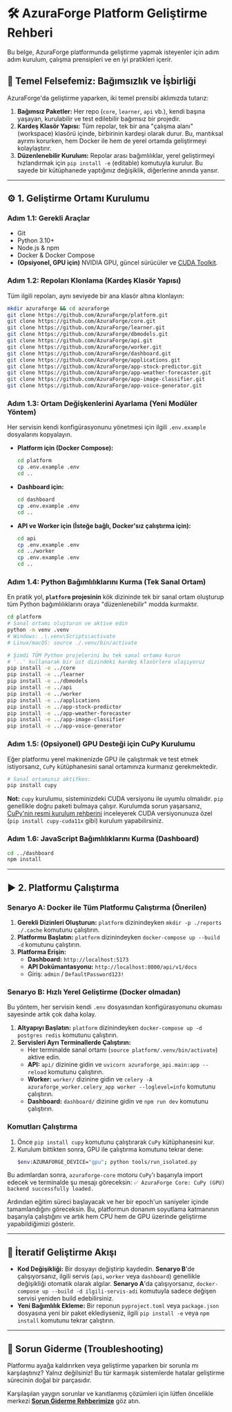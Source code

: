 # 🛠️ AzuraForge Platform Geliştirme Rehberi

Bu belge, AzuraForge platformunda geliştirme yapmak isteyenler için adım adım kurulum, çalışma prensipleri ve en iyi pratikleri içerir.

## 🎯 Temel Felsefemiz: Bağımsızlık ve İşbirliği

AzuraForge'da geliştirme yaparken, iki temel prensibi aklımızda tutarız:

1.  **Bağımsız Paketler:** Her repo (`core`, `learner`, `api` vb.), kendi başına yaşayan, kurulabilir ve test edilebilir bağımsız bir projedir.
2.  **Kardeş Klasör Yapısı:** Tüm repolar, tek bir ana "çalışma alanı" (workspace) klasörü içinde, birbirinin kardeşi olarak durur. Bu, mantıksal ayrımı korurken, hem Docker ile hem de yerel ortamda geliştirmeyi kolaylaştırır.
3.  **Düzenlenebilir Kurulum:** Repolar arası bağımlılıklar, yerel geliştirmeyi hızlandırmak için `pip install -e` (editable) komutuyla kurulur. Bu sayede bir kütüphanede yaptığınız değişiklik, diğerlerine anında yansır.

---

## ⚙️ 1. Geliştirme Ortamı Kurulumu

### Adım 1.1: Gerekli Araçlar

*   Git
*   Python 3.10+
*   Node.js & npm
*   Docker & Docker Compose
*   **(Opsiyonel, GPU için)** NVIDIA GPU, güncel sürücüler ve [CUDA Toolkit](https://developer.nvidia.com/cuda-toolkit).

### Adım 1.2: Repoları Klonlama (Kardeş Klasör Yapısı)

Tüm ilgili repoları, aynı seviyede bir ana klasör altına klonlayın:
```bash
mkdir azuraforge && cd azuraforge
git clone https://github.com/AzuraForge/platform.git
git clone https://github.com/AzuraForge/core.git
git clone https://github.com/AzuraForge/learner.git
git clone https://github.com/AzuraForge/dbmodels.git
git clone https://github.com/AzuraForge/api.git
git clone https://github.com/AzuraForge/worker.git
git clone https://github.com/AzuraForge/dashboard.git
git clone https://github.com/AzuraForge/applications.git
git clone https://github.com/AzuraForge/app-stock-predictor.git
git clone https://github.com/AzuraForge/app-weather-forecaster.git
git clone https://github.com/AzuraForge/app-image-classifier.git
git clone https://github.com/AzuraForge/app-voice-generator.git
```

### Adım 1.3: Ortam Değişkenlerini Ayarlama (Yeni Modüler Yöntem)

Her servisin kendi konfigürasyonunu yönetmesi için ilgili `.env.example` dosyalarını kopyalayın.

*   **Platform için (Docker Compose):**
    ```bash
    cd platform
    cp .env.example .env
    cd ..
    ```
*   **Dashboard için:**
    ```bash
    cd dashboard
    cp .env.example .env
    cd ..
    ```
*   **API ve Worker için (İsteğe bağlı, Docker'sız çalıştırma için):**
    ```bash
    cd api
    cp .env.example .env
    cd ../worker
    cp .env.example .env
    cd .. 
    ```

### Adım 1.4: Python Bağımlılıklarını Kurma (Tek Sanal Ortam)

En pratik yol, **`platform` projesinin** kök dizininde tek bir sanal ortam oluşturup tüm Python bağımlılıklarını oraya "düzenlenebilir" modda kurmaktır.
```bash
cd platform
# Sanal ortamı oluşturun ve aktive edin
python -m venv .venv
# Windows: .\.venv\Scripts\activate
# Linux/macOS: source ./.venv/bin/activate

# Şimdi TÜM Python projelerini bu tek sanal ortama kurun
# '..' kullanarak bir üst dizindeki kardeş klasörlere ulaşıyoruz
pip install -e ../core
pip install -e ../learner
pip install -e ../dbmodels
pip install -e ../api
pip install -e ../worker
pip install -e ../applications
pip install -e ../app-stock-predictor
pip install -e ../app-weather-forecaster
pip install -e ../app-image-classifier
pip install -e ../app-voice-generator
```

### Adım 1.5: (Opsiyonel) GPU Desteği için CuPy Kurulumu

Eğer platformu yerel makinenizde GPU ile çalıştırmak ve test etmek istiyorsanız, `CuPy` kütüphanesini sanal ortamınıza kurmanız gerekmektedir.

```bash
# Sanal ortamınız aktifken:
pip install cupy
```
**Not:** `cupy` kurulumu, sisteminizdeki CUDA versiyonu ile uyumlu olmalıdır. `pip` genellikle doğru paketi bulmaya çalışır. Kurulumda sorun yaşarsanız, [CuPy'nin resmi kurulum rehberini](https://docs.cupy.dev/en/stable/install.html) inceleyerek CUDA versiyonunuza özel (`pip install cupy-cuda11x` gibi) kurulum yapabilirsiniz.

### Adım 1.6: JavaScript Bağımlılıklarını Kurma (Dashboard)
```bash
cd ../dashboard
npm install
```

---

## ▶️ 2. Platformu Çalıştırma

### Senaryo A: Docker ile Tüm Platformu Çalıştırma (Önerilen)

1.  **Gerekli Dizinleri Oluşturun:** `platform` dizinindeyken `mkdir -p ./reports ./.cache` komutunu çalıştırın.
2.  **Platformu Başlatın:** `platform` dizinindeyken `docker-compose up --build -d` komutunu çalıştırın.
3.  **Platforma Erişin:**
    *   **Dashboard:** `http://localhost:5173`
    *   **API Dokümantasyonu:** `http://localhost:8000/api/v1/docs`
    *   Giriş: `admin` / `DefaultPassword123!`

### Senaryo B: Hızlı Yerel Geliştirme (Docker olmadan)

Bu yöntem, her servisin kendi `.env` dosyasından konfigürasyonunu okuması sayesinde artık çok daha kolay.

1.  **Altyapıyı Başlatın:** `platform` dizinindeyken `docker-compose up -d postgres redis` komutunu çalıştırın.
2.  **Servisleri Ayrı Terminallerde Çalıştırın:**
    *   Her terminalde sanal ortamı (`source platform/.venv/bin/activate`) aktive edin.
    *   **API:** `api/` dizinine gidin ve `uvicorn azuraforge_api.main:app --reload` komutunu çalıştırın.
    *   **Worker:** `worker/` dizinine gidin ve `celery -A azuraforge_worker.celery_app worker --loglevel=info` komutunu çalıştırın.
    *   **Dashboard:** `dashboard/` dizinine gidin ve `npm run dev` komutunu çalıştırın.

### **Komutları Çalıştırma**

1.  Önce `pip install cupy` komutunu çalıştırarak `CuPy` kütüphanesini kur.
2.  Kurulum bittikten sonra, GPU ile çalıştırma komutunu tekrar dene:
    ```bash
    $env:AZURAFORGE_DEVICE="gpu"; python tools/run_isolated.py
    ```

Bu adımlardan sonra, `azuraforge-core` motoru `CuPy`'ı başarıyla import edecek ve terminalde şu mesajı göreceksin:
`✅ AzuraForge Core: CuPy (GPU) backend successfully loaded.`

Ardından eğitim süreci başlayacak ve her bir epoch'un saniyeler içinde tamamlandığını göreceksin. Bu, platformun donanım soyutlama katmanının başarıyla çalıştığını ve artık hem CPU hem de GPU üzerinde geliştirme yapabildiğimizi gösterir.

---

## 🔄 İteratif Geliştirme Akışı

*   **Kod Değişikliği:** Bir dosyayı değiştirip kaydedin. **Senaryo B**'de çalışıyorsanız, ilgili servis (`api`, `worker` veya `dashboard`) genellikle değişikliği otomatik olarak algılar. **Senaryo A**'da çalışıyorsanız, `docker-compose up --build -d ilgili-servis-adi` komutuyla sadece değişen servisi yeniden build edebilirsiniz.
*   **Yeni Bağımlılık Ekleme:** Bir reponun `pyproject.toml` veya `package.json` dosyasına yeni bir paket eklediyseniz, ilgili `pip install -e` veya `npm install` komutunu tekrar çalıştırın.

---

## 🐞 Sorun Giderme (Troubleshooting)

Platformu ayağa kaldırırken veya geliştirme yaparken bir sorunla mı karşılaştınız? Yalnız değilsiniz! Bu tür karmaşık sistemlerde hatalar geliştirme sürecinin doğal bir parçasıdır.

Karşılaşılan yaygın sorunlar ve kanıtlanmış çözümleri için lütfen öncelikle merkezi **[Sorun Giderme Rehberimize](./TROUBLESHOOTING_GUIDE.md)** göz atın.